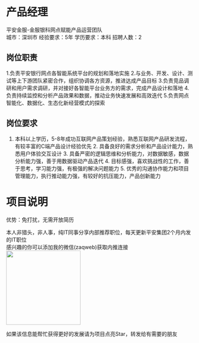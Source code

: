 # 产品经理
平安金服-金服银科网点赋能产品运营团队  
城市：深圳市 经验要求：5年 学历要求：本科  招聘人数：2

## 岗位职责
1.负责平安银行网点各智能系统平台的规划和落地实施
   2.与业务、开发、设计、测试等上下游团队紧密合作，组织协调各方资源，推进达成产品目标
   3.负责竞品调研和用户需求调研，并对接好各智能平台业务方的需求，完成产品设计和落地
   4.负责持续监控和分析产品效果和数据，推动业务快速发展和高效迭代
   5.负责网点智能化、数据化、生态化新经营模式的探索

## 岗位要求
1. 本科以上学历，5-8年成功互联网产品策划经验，熟悉互联网产品研发流程，有较丰富的C端产品设计经验优先
   2. 具备良好的需求分析和产品设计能力，熟悉用户体验交互设计
   3. 具备严密的逻辑思维和分析能力，对数据敏感，数据分析能力强，善于用数据驱动产品迭代
   4. 目标感强，喜欢挑战性的工作，善于思考，学习能力强，有极强的解决问题能力
   5. 优秀的沟通协作能力和项目管理能力，执行推动能力强，有较好的抗压能力，产品创新能力

# 项目说明

优势：免打扰，无需开放简历

本人非猎头，非人事，纯IT同事分享内部推荐职位，每天更新平安集团2个月内发的IT职位  
感兴趣的你可以添加我的微信(zaqweb)获取内推连接  
<img src="https://github.com/zaqweb/PA-IT-JOBS/blob/master/WechatICode.jpeg"  height="200" width="200">

如果该信息能帮忙获得更好的发展请为项目点亮Star，转发给有需要的朋友




